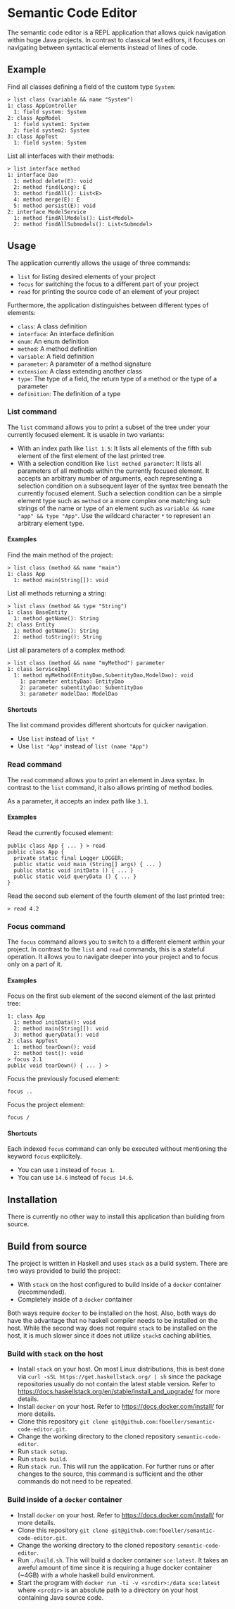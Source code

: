 # Semantic Code Editor

The semantic code editor is a REPL application that allows quick navigation within huge Java projects.
In contrast to classical text editors, it focuses on navigating between syntactical elements instead of lines of code.

## Example

Find all classes defining a field of the custom type `System`:

```
> list class (variable && name "System")
1: class AppController
  1: field system: System
2: class AppModel
  1: field system1: System
  2: field system2: System
3: class AppTest
  1: field system: System
```

List all interfaces with their methods:

```
> list interface method
1: interface Dao
  1: method delete(E): void
  2: method find(Long): E
  3: method findAll(): List<E>
  4: method merge(E): E
  5: method persist(E): void
2: interface ModelService
  1: method findAllModels(): List<Model>
  2: method findAllSubmodels(): List<Submodel>
```

## Usage

The application currently allows the usage of three commands:

* `list` for listing desired elements of your project
* `focus` for switching the focus to a different part of your project
* `read` for printing the source code of an element of your project

Furthermore, the application distinguishes between different types of elements:

* `class`: A class definition
* `interface`: An interface definition
* `enum`: An enum definition
* `method`: A method definition
* `variable`: A field definition
* `parameter`: A parameter of a method signature
* `extension`: A class extending another class
* `type`: The type of a field, the return type of a method or the type of a parameter
* `definition`: The definition of a type

### List command

The `list` command allows you to print a subset of the tree under your currently focused element.
It is usable in two variants:

* With an index path like `list 1.5`: It lists all elements of the fifth sub element of the first element of the last printed tree.
* With a selection condition like `list method parameter`: 
  It lists all parameters of all methods within the currently focused element.
  It accepts an arbitrary number of arguments, each representing a selection condition on a subsequent layer of the syntax tree beneath the currently focused element.
  Such a selection condition can be a simple element type such as `method` 
  or a more complex one matching sub strings of the name or type of an element such as `variable && name "app" && type "App"`.
  Use the wildcard character `*` to represent an arbitrary element type.

#### Examples

Find the main method of the project:

```
> list class (method && name "main")
1: class App
  1: method main(String[]): void
```

List all methods returning a string:

```
> list class (method && type "String")
1: class BaseEntity
  1: method getName(): String
2: class Entity
  1: method getName(): String
  2: method toString(): String
```

List all parameters of a complex method:

```
> list class (method && name "myMethod") parameter
1: class ServiceImpl
  1: method myMethod(EntityDao,SubentityDao,ModelDao): void
    1: parameter entityDao: EntityDao
    2: parameter subentityDao: SubentityDao
    3: parameter modelDao: ModelDao
```

#### Shortcuts

The list command provides different shortcuts for quicker navigation.

* Use `list` instead of `list *`
* Use `list "App"` instead of `list (name "App")`

### Read command

The `read` command allows you to print an element in Java syntax.
In contrast to the `list` command, it also allows printing of method bodies.

As a parameter, it accepts an index path like `3.1`.

#### Examples

Read the currently focused element:

```
public class App { ... } > read
public class App { 
  private static final Logger LOGGER; 
  public static void main (String[] args) { ... }
  public static void initData () { ... }
  public static void queryData () { ... } 
}
```

Read the second sub element of the fourth element of the last printed tree:

```> read 4.2```

### Focus command

The `focus` command allows you to switch to a different element within your project.
In contrast to the `list` and `read` commands, this is a stateful operation.
It allows you to navigate deeper into your project and to focus only on a part of it.

#### Examples

Focus on the first sub element of the second element of the last printed tree:

```
1: class App
  1: method initData(): void
  2: method main(String[]): void
  3: method queryData(): void
2: class AppTest
  1: method tearDown(): void
  2: method test(): void
> focus 2.1
public void tearDown() { ... } > 
```

Focus the previously focused element:

```focus ..```

Focus the project element:

```focus /```

#### Shortcuts

Each indexed `focus` command can only be executed without mentioning the keyword `focus` explicitely.

* You can use `1` instead of `focus 1`.
* You can use `14.6` instead of `focus 14.6`.

## Installation

There is currently no other way to install this application than building from source.

## Build from source

The project is written in Haskell and uses `stack` as a build system.
There are two ways provided to build the project:

* With `stack` on the host configured to build inside of a `docker` container (recommended).
* Completely inside of a `docker` container

Both ways require `docker` to be installed on the host.
Also, both ways do have the advantage that no haskell compiler needs to be installed on the host.
While the second way does not require `stack` to be installed on the host, it is much slower since it does not utilize `stack`s caching abilities.

### Build with `stack` on the host

* Install `stack` on your host. 
  On most Linux distributions, this is best done via ```curl -sSL https://get.haskellstack.org/ | sh``` since the package repositories usually do not contain the latest stable version.
  Refer to <https://docs.haskellstack.org/en/stable/install_and_upgrade/> for more details.
* Install `docker` on your host.
  Refer to <https://docs.docker.com/install/> for more details.
* Clone this repository `git clone git@github.com:fboeller/semantic-code-editor.git`.
* Change the working directory to the cloned repository `semantic-code-editor`.
* Run `stack setup`.
* Run `stack build`.
* Run `stack run`.
  This will run the application.
  For further runs or after changes to the source, this command is sufficient and the other commands do not need to be repeated.

### Build inside of a `docker` container

* Install `docker` on your host.
  Refer to <https://docs.docker.com/install/> for more details.
* Clone this repository `git clone git@github.com:fboeller/semantic-code-editor.git`.
* Change the working directory to the cloned repository `semantic-code-editor`.
* Run `./build.sh`.
  This will build a docker container `sce:latest`.
  It takes an aweful amount of time since it is requiring a huge docker container (~4GB) with a whole haskell build environment.
* Start the program with `docker run -ti -v <srcdir>:/data sce:latest` where `<srcdir>` is an absolute path to a directory on your host containing Java source code.
